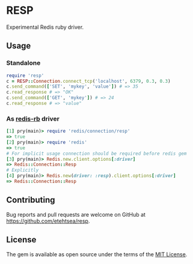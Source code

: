 # RESP

Experimental Redis ruby driver.

## Usage

### Standalone

```ruby
require 'resp'
c = RESP::Connection.connect_tcp('localhost', 6379, 0.3, 0.3)
c.send_command(['SET', 'mykey', 'value']) # => 35
c.read_response # => "OK"
c.send_command(['GET', 'mykey']) # => 24
c.read_response # => "value"
```

### As [redis-rb](https://github.com/redis/redis-rb) driver

```ruby
[1] pry(main)> require 'redis/connection/resp'
=> true
[2] pry(main)> require 'redis'
=> true
# For implicit usage connection should be required before redis gem
[3] pry(main)> Redis.new.client.options[:driver]
=> Redis::Connection::Resp
# Explicitly
[4] pry(main)> Redis.new(driver: :resp).client.options[:driver]
=> Redis::Connection::Resp
```


## Contributing

Bug reports and pull requests are welcome on GitHub at https://github.com/etehtsea/resp.


## License

The gem is available as open source under the terms of the [MIT License](http://opensource.org/licenses/MIT).
